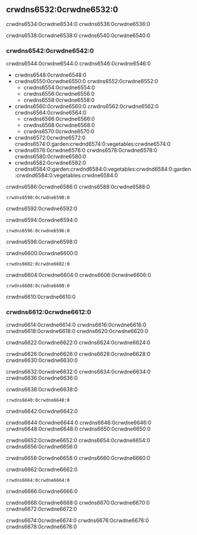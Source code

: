 ## crwdns6532:0crwdne6532:0

crwdns6534:0crwdne6534:0 crwdns6536:0crwdne6536:0

crwdns6538:0crwdne6538:0 crwdns6540:0crwdne6540:0

### crwdns6542:0crwdne6542:0

crwdns6544:0crwdne6544:0 crwdns6546:0crwdne6546:0

- crwdns6548:0crwdne6548:0
- crwdns6550:0crwdne6550:0 crwdns6552:0crwdne6552:0
  - crwdns6554:0crwdne6554:0
  - crwdns6556:0crwdne6556:0
  - crwdns6558:0crwdne6558:0
- crwdns6560:0crwdne6560:0 crwdns6562:0crwdne6562:0 crwdns6564:0crwdne6564:0
  - crwdns6566:0crwdne6566:0
  - crwdns6568:0crwdne6568:0
  - crwdns6570:0crwdne6570:0
- crwdns6572:0crwdne6572:0 crwdns6574:0:garden:crwdnd6574:0:vegetables:crwdne6574:0
- crwdns6576:0crwdne6576:0 crwdns6578:0crwdne6578:0 crwdns6580:0crwdne6580:0
- crwdns6582:0crwdne6582:0 crwdns6584:0:garden:crwdnd6584:0:vegetables:crwdnd6584:0:garden:crwdnd6584:0:vegetables:crwdne6584:0

crwdns6586:0crwdne6586:0 crwdns6588:0crwdne6588:0

```text
crwdns6590:0crwdne6590:0
```

crwdns6592:0crwdne6592:0

<span class="filename">crwdns6594:0crwdne6594:0</span>

```rust,noplayground,ignore
crwdns6596:0crwdne6596:0
```

crwdns6598:0crwdne6598:0

<span class="filename">crwdns6600:0crwdne6600:0</span>

```rust,noplayground,ignore
crwdns6602:0crwdne6602:0
```

crwdns6604:0crwdne6604:0 crwdns6606:0crwdne6606:0

```rust,noplayground,ignore
crwdns6608:0crwdne6608:0
```

crwdns6610:0crwdne6610:0

### crwdns6612:0crwdne6612:0

crwdns6614:0crwdne6614:0 crwdns6616:0crwdne6616:0 crwdns6618:0crwdne6618:0 crwdns6620:0crwdne6620:0

crwdns6622:0crwdne6622:0 crwdns6624:0crwdne6624:0

crwdns6626:0crwdne6626:0 crwdns6628:0crwdne6628:0 crwdns6630:0crwdne6630:0

crwdns6632:0crwdne6632:0 crwdns6634:0crwdne6634:0 crwdns6636:0crwdne6636:0

<span class="filename">crwdns6638:0crwdne6638:0</span>

```rust,noplayground
crwdns6640:0crwdne6640:0
```


<span class="caption">crwdns6642:0crwdne6642:0</span>

crwdns6644:0crwdne6644:0 crwdns6646:0crwdne6646:0 crwdns6648:0crwdne6648:0 crwdns6650:0crwdne6650:0

crwdns6652:0crwdne6652:0 crwdns6654:0crwdne6654:0 crwdns6656:0crwdne6656:0

crwdns6658:0crwdne6658:0 crwdns6660:0crwdne6660:0

crwdns6662:0crwdne6662:0

```text
crwdns6664:0crwdne6664:0
```


<span class="caption">crwdns6666:0crwdne6666:0</span>

crwdns6668:0crwdne6668:0 crwdns6670:0crwdne6670:0 crwdns6672:0crwdne6672:0

crwdns6674:0crwdne6674:0 crwdns6676:0crwdne6676:0 crwdns6678:0crwdne6678:0
